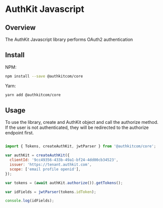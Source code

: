 # AuthKit Javascript

## Overview

The AuthKit Javascript library performs OAuth2 authentication 

## Install

NPM:

``` bash
npm install --save @authkitcom/core
```

Yarn:

``` bash
yarn add @authkitcom/core
```

## Usage

To use the library, create and AuthKit object and call the authorize method.  If
the user is not authenticated, they will be redirected to the authorize endpoint
first.

``` javascript

import { Tokens, createAuthKit, jwtParser } from '@authkitcom/core';

var authKit = createAuthKit({
  clientId: '9cc49356-433b-49a1-bf24-4dd00cb34523', 
  issuer: 'https://tenant.authkit.com',
  scope: ['email profile openid'],
});

var tokens = (await authKit.authorize()).getTokens();

var idFields = jwtParser(tokens.idToken);

console.log(idFields);

```

